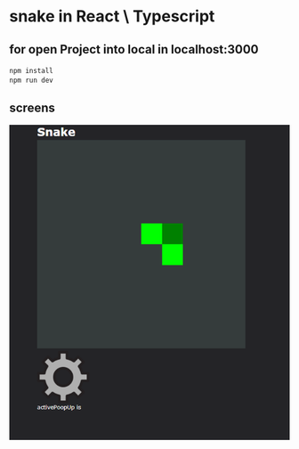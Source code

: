 # snake in React \ Typescript

## for open Project into local in localhost:3000

```bash
npm install 
npm run dev
```

## screens
![](screen/screen.png)
